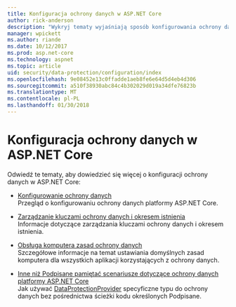 ```yaml
---
title: Konfiguracja ochrony danych w ASP.NET Core
author: rick-anderson
description: "Wykryj tematy wyjaśniają sposób konfigurowania ochrony danych w ASP.NET Core."
manager: wpickett
ms.author: riande
ms.date: 10/12/2017
ms.prod: asp.net-core
ms.technology: aspnet
ms.topic: article
uid: security/data-protection/configuration/index
ms.openlocfilehash: 9e08452e13c0ffadde1aeb8fe6e64d5d4eb4d306
ms.sourcegitcommit: a510f38930abc84c4b302029d019a34dfe76823b
ms.translationtype: MT
ms.contentlocale: pl-PL
ms.lasthandoff: 01/30/2018
---
```

# <a name="data-protection-configuration-in-aspnet-core"></a>Konfiguracja ochrony danych w ASP.NET Core

Odwiedź te tematy, aby dowiedzieć się więcej o konfiguracji ochrony danych w ASP.NET Core:

* [Konfigurowanie ochrony danych](xref:security/data-protection/configuration/overview)  
  Przegląd o konfigurowaniu ochrony danych platformy ASP.NET Core.

* [Zarządzanie kluczami ochrony danych i okresem istnienia](xref:security/data-protection/configuration/default-settings)  
  Informacje dotyczące zarządzania kluczami ochrony danych i okresem istnienia.

* [Obsługa komputera zasad ochrony danych](xref:security/data-protection/configuration/machine-wide-policy)  
  Szczegółowe informacje na temat ustawiania domyślnych zasad komputera dla wszystkich aplikacji korzystających z ochrony danych.

* [Inne niż Podpisane pamiętać scenariusze dotyczące ochrony danych platformy ASP.NET Core](xref:security/data-protection/configuration/non-di-scenarios)  
  Jak używać [DataProtectionProvider](/dotnet/api/Microsoft.AspNetCore.DataProtection.DataProtectionProvider) specyficzne typu do ochrony danych bez pośrednictwa ścieżki kodu określonych Podpisane.
